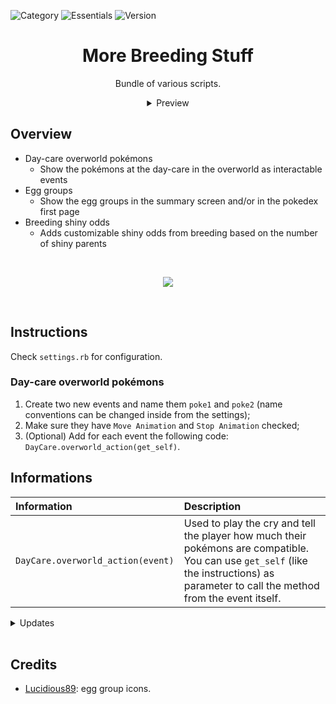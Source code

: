 ![Category](https://badgen.net/badge/Category/Utility/green)
![Essentials](https://badgen.net/badge/Essentials/20.1/orange)
![Version](https://badgen.net/badge/Version/1.0.1/cyan)

<h1 align="center">More Breeding Stuff</h1>

<p align="center">
Bundle of various scripts.
</p>

<div align="center">
  <details>
  <summary>Preview</summary>
    <img src="https://user-images.githubusercontent.com/63038410/188286454-5803e256-f1fc-4a1e-8512-94a99d288551.gif" />
    <p>Day-care overworld pokémons</p><br>
    <img src="https://user-images.githubusercontent.com/63038410/188286462-8c865156-8012-482a-af8a-254d6ac27878.png">
    <p>Egg group(s) in summary</p><br>
    <img src="https://user-images.githubusercontent.com/63038410/188286457-b7a88781-774c-422d-ba23-64b66420d32b.png">
    <p>Egg group(s) in pokedex</p>
  </details>
</div>

## Overview
- Day-care overworld pokémons
  - Show the pokémons at the day-care in the overworld as interactable events
- Egg groups
  - Show the egg groups in the summary screen and/or in the pokedex first page
- Breeding shiny odds
  - Adds customizable shiny odds from breeding based on the number of shiny parents 

<br>
<a href="https://micktk.github.io/Pokemon-Essentials-Plugins/index.html#/home?url=https://github.com/MickTK/Pokemon-Essentials-Plugins/tree/main/
More%20Breeding%20Stuff
&fileName=More%20Breeding%20Stuff
&rootDirectory=true"><p align="center">
<img src="https://custom-icon-badges.herokuapp.com/badge/-Download-red?style=for-the-badge&logo=download&logoColor=white">
</p></a>
<br>

## Instructions
Check `settings.rb` for configuration.

### Day-care overworld pokémons
1. Create two new events and name them `poke1` and `poke2` (name conventions can be changed inside from the settings);
2. Make sure they have `Move Animation` and `Stop Animation` checked;
3. (Optional) Add for each event the following code: `DayCare.overworld_action(get_self)`.

## Informations
| Information | Description |
|:-|:-|
| `DayCare.overworld_action(event)` | Used to play the cry and tell the player how much their pokémons are compatible. You can use `get_self` (like the instructions) as parameter to call the method from the event itself. |

<details>
<summary>Updates</summary>

#### 1.0.1
- Corrected screen path.

</details>
<br>

## Credits
- [Lucidious89](https://reliccastle.com/members/7705/): egg group icons.
